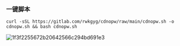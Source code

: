 
### 一键脚本
```
curl -sSL https://gitlab.com/rwkgyg/cdnopw/raw/main/cdnopw.sh -o cdnopw.sh && bash cdnopw.sh
```

![1f3f2255672b20642566c294bd691e3](https://github.com/yonggekkk/openwrt-cdnip/assets/121604513/85d94c08-ba0c-4297-a9e8-0c65caf65553)
